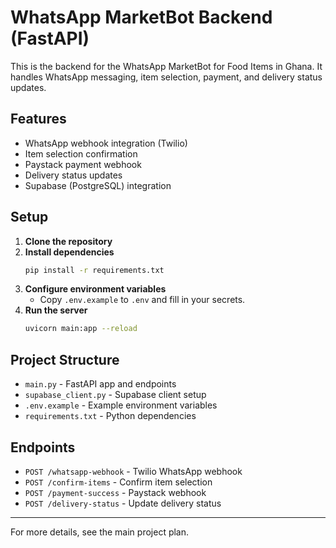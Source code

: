 # WhatsApp MarketBot Backend (FastAPI)

This is the backend for the WhatsApp MarketBot for Food Items in Ghana. It handles WhatsApp messaging, item selection, payment, and delivery status updates.

## Features
- WhatsApp webhook integration (Twilio)
- Item selection confirmation
- Paystack payment webhook
- Delivery status updates
- Supabase (PostgreSQL) integration

## Setup

1. **Clone the repository**
2. **Install dependencies**
   ```bash
   pip install -r requirements.txt
   ```
3. **Configure environment variables**
   - Copy `.env.example` to `.env` and fill in your secrets.
4. **Run the server**
   ```bash
   uvicorn main:app --reload
   ```

## Project Structure
- `main.py` - FastAPI app and endpoints
- `supabase_client.py` - Supabase client setup
- `.env.example` - Example environment variables
- `requirements.txt` - Python dependencies

## Endpoints
- `POST /whatsapp-webhook` - Twilio WhatsApp webhook
- `POST /confirm-items` - Confirm item selection
- `POST /payment-success` - Paystack webhook
- `POST /delivery-status` - Update delivery status

---

For more details, see the main project plan. 